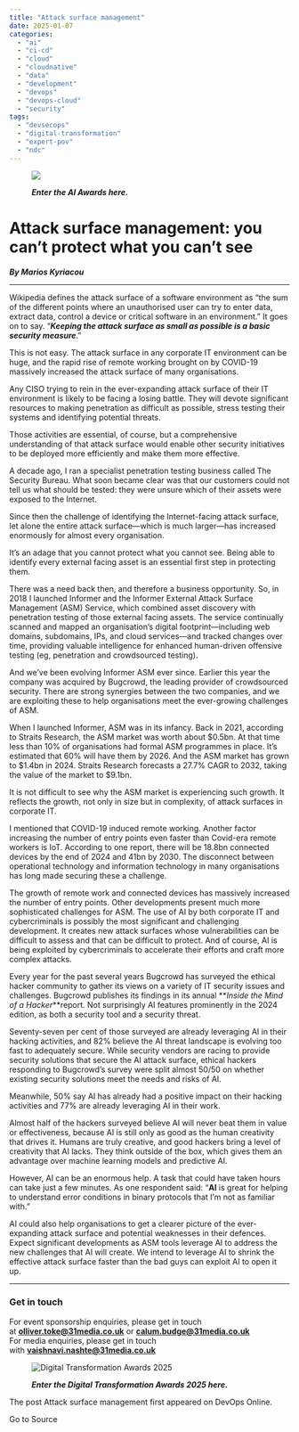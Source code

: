 ```yaml
---
title: "Attack surface management"
date: 2025-01-07
categories: 
  - "ai"
  - "ci-cd"
  - "cloud"
  - "cloudnative"
  - "data"
  - "development"
  - "devops"
  - "devops-cloud"
  - "security"
tags: 
  - "devsecops"
  - "digital-transformation"
  - "expert-pov"
  - "ndc"
---
```


<figure>

![](https://www.devopsonline.co.uk/wp-content/uploads/2024/11/AI-webpost-1.jpg)

<figcaption>

_**Enter the AI Awards here.**_

</figcaption>

</figure>

# **Attack surface management: you can’t protect what you can’t see**

**_By Marios Kyriacou_** 

* * *

Wikipedia defines the attack surface of a software environment as “the sum of the different points where an unauthorised user can try to enter data, extract data, control a device or critical software in an environment.” It goes on to say. “_**Keeping the attack surface as small as possible is a basic security measure**_.”

This is not easy. The attack surface in any corporate IT environment can be huge, and the rapid rise of remote working brought on by COVID-19 massively increased the attack surface of many organisations.

Any CISO trying to rein in the ever-expanding attack surface of their IT environment is likely to be facing a losing battle. They will devote significant resources to making penetration as difficult as possible, stress testing their systems and identifying potential threats.

Those activities are essential, of course, but a comprehensive understanding of that attack surface would enable other security initiatives to be deployed more efficiently and make them more effective.

A decade ago, I ran a specialist penetration testing business called The Security Bureau. What soon became clear was that our customers could not tell us what should be tested: they were unsure which of their assets were exposed to the Internet.

Since then the challenge of identifying the Internet-facing attack surface, let alone the entire attack surface—which is much larger—has increased enormously for almost every organisation.

It’s an adage that you cannot protect what you cannot see. Being able to identify every external facing asset is an essential first step in protecting them.

There was a need back then, and therefore a business opportunity. So, in 2018 I launched Informer and the Informer External Attack Surface Management (ASM) Service, which combined asset discovery with penetration testing of those external facing assets. The service continually scanned and mapped an organisation’s digital footprint—including web domains, subdomains, IPs, and cloud services—and tracked changes over time, providing valuable intelligence for enhanced human-driven offensive testing (eg, penetration and crowdsourced testing).

And we’ve been evolving Informer ASM ever since. Earlier this year the company was acquired by Bugcrowd, the leading provider of crowdsourced security. There are strong synergies between the two companies, and we are exploiting these to help organisations meet the ever-growing challenges of ASM.

When I launched Informer, ASM was in its infancy. Back in 2021, according to Straits Research, the ASM market was worth about $0.5bn. At that time less than 10% of organisations had formal ASM programmes in place. It’s estimated that 60% will have them by 2026. And the ASM market has grown to $1.4bn in 2024. Straits Research forecasts a 27.7% CAGR to 2032, taking the value of the market to $9.1bn.

It is not difficult to see why the ASM market is experiencing such growth. It reflects the growth, not only in size but in complexity, of attack surfaces in corporate IT.

I mentioned that COVID-19 induced remote working. Another factor increasing the number of entry points even faster than Covid-era remote workers is IoT. According to one report, there will be 18.8bn connected devices by the end of 2024 and 41bn by 2030. The disconnect between operational technology and information technology in many organisations has long made securing these a challenge.

The growth of remote work and connected devices has massively increased the number of entry points. Other developments present much more sophisticated challenges for ASM. The use of AI by both corporate IT and cybercriminals is possibly the most significant and challenging development. It creates new attack surfaces whose vulnerabilities can be difficult to assess and that can be difficult to protect. And of course, AI is being exploited by cybercriminals to accelerate their efforts and craft more complex attacks.

Every year for the past several years Bugcrowd has surveyed the ethical hacker community to gather its views on a variety of IT security issues and challenges. Bugcrowd publishes its findings in its annual **_Inside the Mind of a Hacker_**report. Not surprisingly AI features prominently in the 2024 edition, as both a security tool and a security threat.

Seventy-seven per cent of those surveyed are already leveraging AI in their hacking activities, and 82% believe the AI threat landscape is evolving too fast to adequately secure. While security vendors are racing to provide security solutions that secure the AI attack surface, ethical hackers responding to Bugcrowd’s survey were split almost 50/50 on whether existing security solutions meet the needs and risks of AI.

Meanwhile, 50% say AI has already had a positive impact on their hacking activities and 77% are already leveraging AI in their work.

Almost half of the hackers surveyed believe AI will never beat them in value or effectiveness, because AI is still only as good as the human creativity that drives it. Humans are truly creative, and good hackers bring a level of creativity that AI lacks. They think outside of the box, which gives them an advantage over machine learning models and predictive AI.

However, AI can be an enormous help. A task that could have taken hours can take just a few minutes. As one respondent said: “**AI** is great for helping to understand error conditions in binary protocols that I’m not as familiar with.”

AI could also help organisations to get a clearer picture of the ever-expanding attack surface and potential weaknesses in their defences. Expect significant developments as ASM tools leverage AI to address the new challenges that AI will create. We intend to leverage AI to shrink the effective attack surface faster than the bad guys can exploit AI to open it up.

* * *

### **Get in touch**

For event sponsorship enquiries, please get in touch at **olliver.toke@31media.co.uk** or **calum.budge@31media.co.uk**  
For media enquiries, please get in touch with **vaishnavi.nashte@31media.co.uk**

<figure>

![Digital Transformation Awards 2025](https://www.devopsonline.co.uk/wp-content/uploads/2024/09/DTA_header.png)

<figcaption>

_**Enter the Digital Transformation Awards 2025 here.**_

</figcaption>

</figure>

The post Attack surface management first appeared on DevOps Online.

Go to Source
